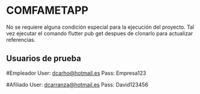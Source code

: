 # COMFAMETAPP

No se requiere alguna condición especial para la ejecución del proyecto. Tal vez ejecutar el comando flutter pub get despues de clonarlo para actualizar referencias.

## Usuarios de prueba
#Empleador
User: dcarho@hotmail.es Pass: Empresa123

#Afiliado
User: dcarranza@hotmail.es Pass: David123456

